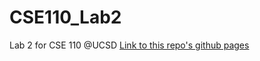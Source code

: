 # CSE110_Lab2
Lab 2 for CSE 110 @UCSD
[Link to this repo's github pages](https://derryl0925.github.io/CSE110_Lab2/)
